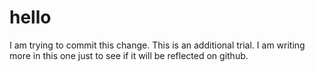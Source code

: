 # hello
I am trying to commit this change. 
This is an additional trial. I am writing more in this one just to see if it will be reflected on github. 